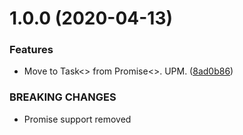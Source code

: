 # 1.0.0 (2020-04-13)


### Features

* Move to Task<> from Promise<>. UPM. ([8ad0b86](https://github.com/adrenak/UniMap/commit/8ad0b86e4650bf0a5db8d9775585d631c4aebd4a))


### BREAKING CHANGES

* Promise support removed
